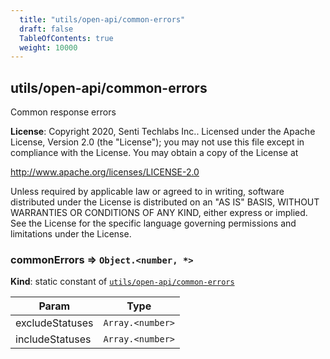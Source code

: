 ```yaml
---
  title: "utils/open-api/common-errors"
  draft: false
  TableOfContents: true
  weight: 10000
---
```

<a name="module_utils/open-api/common-errors"></a>

## utils/open-api/common-errors
Common response errors

**License**: Copyright 2020, Senti Techlabs Inc..
Licensed under the Apache License, Version 2.0 (the &quot;License&quot;);
you may not use this file except in compliance with the License.
You may obtain a copy of the License at

   http://www.apache.org/licenses/LICENSE-2.0

Unless required by applicable law or agreed to in writing, software
distributed under the License is distributed on an &quot;AS IS&quot; BASIS,
WITHOUT WARRANTIES OR CONDITIONS OF ANY KIND, either express or implied.
See the License for the specific language governing permissions and
limitations under the License.  
<a name="module_utils/open-api/common-errors.commonErrors"></a>

### commonErrors ⇒ <code>Object.&lt;number, \*&gt;</code>
**Kind**: static constant of [<code>utils/open-api/common-errors</code>](#module_utils/open-api/common-errors)  

| Param | Type |
| --- | --- |
| excludeStatuses | <code>Array.&lt;number&gt;</code> | 
| includeStatuses | <code>Array.&lt;number&gt;</code> | 

